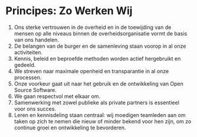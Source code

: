 # Principes: Zo Werken Wij

1. Ons sterke vertrouwen in de overheid en in de toewijding van de mensen op alle niveaus binnen de overheidsorganisatie vormt de basis van ons handelen.
1. De belangen van de burger en de samenleving staan voorop in al onze activiteiten.
1. Kennis, beleid en beproefde methoden worden actief hergebruikt en gedeeld.
1. We streven naar maximale openheid en transparantie in al onze processen.
1. Onze voorkeur gaat uit naar het gebruik en de ontwikkeling van Open Source Software.
1. We gaan respectvol met elkaar om.
1. Samenwerking met zowel publieke als private partners is essentieel voor ons succes.
1. Leren en kennisdeling staan centraal: wij moedigen teamleden aan om taken op zich te nemen die nieuw of minder bekend voor hen zijn, om zo continue groei en ontwikkeling te bevorderen.